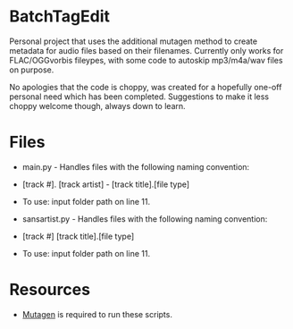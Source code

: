 # BatchTagEdit
Personal project that uses the additional mutagen method to create metadata for audio files based on their filenames. Currently only works for FLAC/OGGvorbis fileypes, with some code to autoskip mp3/m4a/wav files on purpose.

No apologies that the code is choppy, was created for a hopefully one-off personal need which has been completed. Suggestions to make it less choppy welcome though, always down to learn.

# Files
* main.py - Handles files with the following naming convention:
* [track #]. [track artist] - [track title].[file type]
* To use: input folder path on line 11.

* sansartist.py - Handles files with the following naming convention:
* [track #] [track title].[file type]
* To use: input folder path on line 11.

# Resources
* [Mutagen](https://mutagen.readthedocs.io/en/latest/index.html) is required to run these scripts.